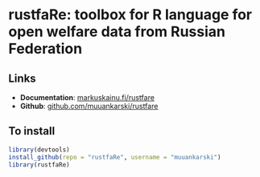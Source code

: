 # rustfaRe: toolbox for R language for open welfare data from Russian Federation

## Links

- **Documentation**: [markuskainu.fi/rustfare](http://markuskainu.fi/rustfare)
- **Github**: [github.com/muuankarski/rustfare](https://github.com/muuankarski/rustfare)

## To install


```r
library(devtools)
install_github(repo = "rustfaRe", username = "muuankarski")
library(rustfaRe)
```




